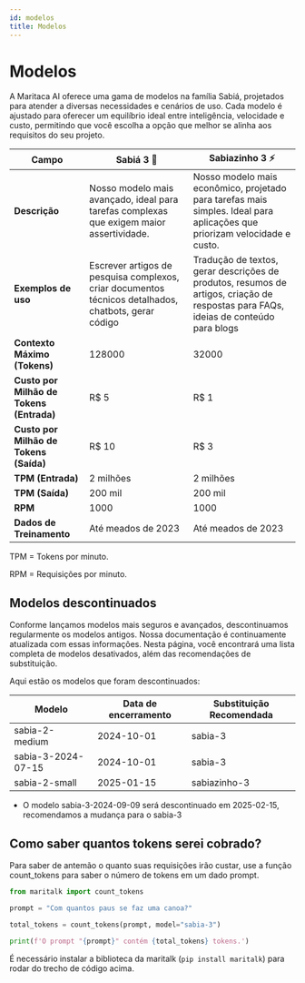 ```yaml
---
id: modelos
title: Modelos
---
```


# Modelos
A Maritaca AI oferece uma gama de modelos na família Sabiá, projetados para atender a diversas necessidades e cenários de uso. Cada modelo é ajustado para oferecer um equilíbrio ideal entre inteligência, velocidade e custo, permitindo que você escolha a opção que melhor se alinha aos requisitos do seu projeto.

| **Campo**                            | **Sabiá 3** 🥇                                                                                       | **Sabiazinho 3** ⚡                                                                                      | 
|--------------------------------------|-----------------------------------------------------------------------------------------------------|---------------------------------------------------------------------------------------------------------|
| **Descrição**| Nosso modelo mais avançado, ideal para tarefas complexas que exigem maior assertividade. | Nosso modelo mais econômico, projetado para tarefas mais simples. Ideal para aplicações  que priorizam velocidade e custo. | 
| **Exemplos de uso**  | Escrever artigos de pesquisa complexos, criar documentos técnicos detalhados, chatbots, gerar código |  Tradução de textos, gerar descrições de produtos, resumos de artigos, criação de respostas para FAQs, ideias de conteúdo para blogs  | 
| **Contexto Máximo (Tokens)**  | 128000 | 32000 | 
| **Custo por Milhão de Tokens (Entrada)** | R$ 5 | R$ 1|
| **Custo por Milhão de Tokens (Saída)**   | R$ 10| R$ 3 | 
| **TPM (Entrada)** | 2 milhões| 2 milhões  | 
| **TPM (Saída)** | 200 mil| 200 mil|
| **RPM**        | 1000  | 1000 | 
| **Dados de Treinamento** | Até meados de 2023 | Até meados de 2023 | 



TPM = Tokens por minuto.

RPM = Requisições por minuto.



## Modelos descontinuados

Conforme lançamos modelos mais seguros e avançados, descontinuamos regularmente os modelos antigos. Nossa documentação é continuamente atualizada com essas informações. Nesta página, você encontrará uma lista completa de modelos desativados, além das recomendações de substituição.

Aqui estão os modelos que foram descontinuados:


| Modelo | Data de encerramento | Substituição Recomendada |
|-------|--------|-------|
| sabia-2-medium | 2024-10-01 | sabia-3 |
| sabia-3-2024-07-15 | 2024-10-01 |sabia-3 |
|sabia-2-small | 2025-01-15 | sabiazinho-3 |

* O modelo sabia-3-2024-09-09 será descontinuado em 2025-02-15, recomendamos a mudança para o sabia-3

## Como saber quantos tokens serei cobrado?
Para saber de antemão o quanto suas requisições irão custar, use a função count_tokens para saber o número de tokens em um dado prompt.
```python
from maritalk import count_tokens

prompt = "Com quantos paus se faz uma canoa?"

total_tokens = count_tokens(prompt, model="sabia-3")

print(f'O prompt "{prompt}" contém {total_tokens} tokens.')
```

É necessário instalar a biblioteca da maritalk (`pip install maritalk`) para rodar do trecho de código acima.
